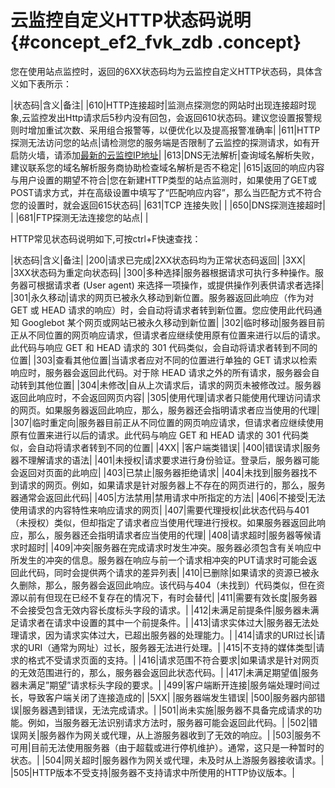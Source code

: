 # 云监控自定义HTTP状态码说明 {#concept_ef2_fvk_zdb .concept}

您在使用站点监控时，返回的6XX状态码均为云监控自定义HTTP状态码，具体含义如下表所示：

|状态码|含义|备注|
|610|HTTP连接超时|监测点探测您的网站时出现连接超时现象,云监控发出Http请求后5秒内没有回包，会返回610状态码。建议您设置报警规则时增加重试次数、采用组合报警等，以便优化以及提高报警准确率|
|611|HTTP探测无法访问您的站点|请检测您的服务端是否限制了云监控的探测请求，如有开启防火墙，请添加[最新的云监控IP地址](http://help.aliyun.com/knowledge_detail/5974779.html?spm=5176.7189909.0.0.109BXO)|
|613|DNS无法解析|查询域名解析失败，建议联系您的域名解析服务商协助检查域名解析是否不稳定|
|615|返回的响应内容与用户设置的期望不符合|您在新建HTTP类型的站点监测时，如果使用了GET或POST请求方式，并在高级设置中填写了“匹配响应内容”，那么当匹配方式不符合您的设置时，就会返回615状态码|
|631|TCP 连接失败| |
|650|DNS探测连接超时| |
|681|FTP探测无法连接您的站点| |

HTTP常见状态码说明如下,可按ctrl+F快速查找：

|状态码|含义|备注|
|200|请求已完成|2XX状态码均为正常状态码返回|
|3XX| |3XX状态码为重定向状态码|
|300|多种选择|服务器根据请求可执行多种操作。服务器可根据请求者 \(User agent\) 来选择一项操作，或提供操作列表供请求者选择|
|301|永久移动|请求的网页已被永久移动到新位置。服务器返回此响应（作为对 GET 或 HEAD 请求的响应）时，会自动将请求者转到新位置。您应使用此代码通知 Googlebot 某个网页或网站已被永久移动到新位置|
|302|临时移动|服务器目前正从不同位置的网页响应请求，但请求者应继续使用原有位置来进行以后的请求。此代码与响应 GET 和 HEAD 请求的 301 代码类似，会自动将请求者转到不同的位置|
|303|查看其他位置|当请求者应对不同的位置进行单独的 GET 请求以检索响应时，服务器会返回此代码。对于除 HEAD 请求之外的所有请求，服务器会自动转到其他位置|
|304|未修改|自从上次请求后，请求的网页未被修改过。服务器返回此响应时，不会返回网页内容|
|305|使用代理|请求者只能使用代理访问请求的网页。如果服务器返回此响应，那么，服务器还会指明请求者应当使用的代理|
|307|临时重定向|服务器目前正从不同位置的网页响应请求，但请求者应继续使用原有位置来进行以后的请求。此代码与响应 GET 和 HEAD 请求的 301 代码类似，会自动将请求者转到不同的位置|
|4XX| |客户端类错误|
|400|错误请求|服务器不理解请求的语法|
|401|未授权|请求要求进行身份验证。登录后，服务器可能会返回对页面的此响应|
|403|已禁止|服务器拒绝请求|
|404|未找到|服务器找不到请求的网页。例如，如果请求是针对服务器上不存在的网页进行的，那么，服务器通常会返回此代码|
|405|方法禁用|禁用请求中所指定的方法|
|406|不接受|无法使用请求的内容特性来响应请求的网页|
|407|需要代理授权|此状态代码与401（未授权）类似，但却指定了请求者应当使用代理进行授权。如果服务器返回此响应，那么，服务器还会指明请求者应当使用的代理|
|408|请求超时|服务器等候请求时超时|
|409|冲突|服务器在完成请求时发生冲突。服务器必须包含有关响应中所发生的冲突的信息。服务器在响应与前一个请求相冲突的PUT请求时可能会返回此代码，同时会提供两个请求的差异列表|
|410|已删除|如果请求的资源已被永久删除，那么，服务器会返回此响应。该代码与404（未找到）代码类似，但在资源以前有但现在已经不复存在的情况下，有时会替代|
|411|需要有效长度|服务器不会接受包含无效内容长度标头字段的请求。|
|412|未满足前提条件|服务器未满足请求者在请求中设置的其中一个前提条件。|
|413|请求实体过大|服务器无法处理请求，因为请求实体过大，已超出服务器的处理能力。|
|414|请求的URI过长|请求的URI（通常为网址）过长，服务器无法进行处理。|
|415|不支持的媒体类型|请求的格式不受请求页面的支持。|
|416|请求范围不符合要求|如果请求是针对网页的无效范围进行的，那么，服务器会返回此状态代码。|
|417|未满足期望值|服务器未满足”期望”请求标头字段的要求。|
|499|客户端断开连接|服务端处理时间过长，导致客户端关闭了连接造成的|
|5XX| |服务器端发生错误|
|500|服务器内部错误|服务器遇到错误，无法完成请求。|
|501|尚未实施|服务器不具备完成请求的功能。例如，当服务器无法识别请求方法时，服务器可能会返回此代码。|
|502|错误网关|服务器作为网关或代理，从上游服务器收到了无效的响应。|
|503|服务不可用|目前无法使用服务器（由于超载或进行停机维护）。通常，这只是一种暂时的状态。|
|504|网关超时|服务器作为网关或代理，未及时从上游服务器接收请求。|
|505|HTTP版本不受支持|服务器不支持请求中所使用的HTTP协议版本。|

